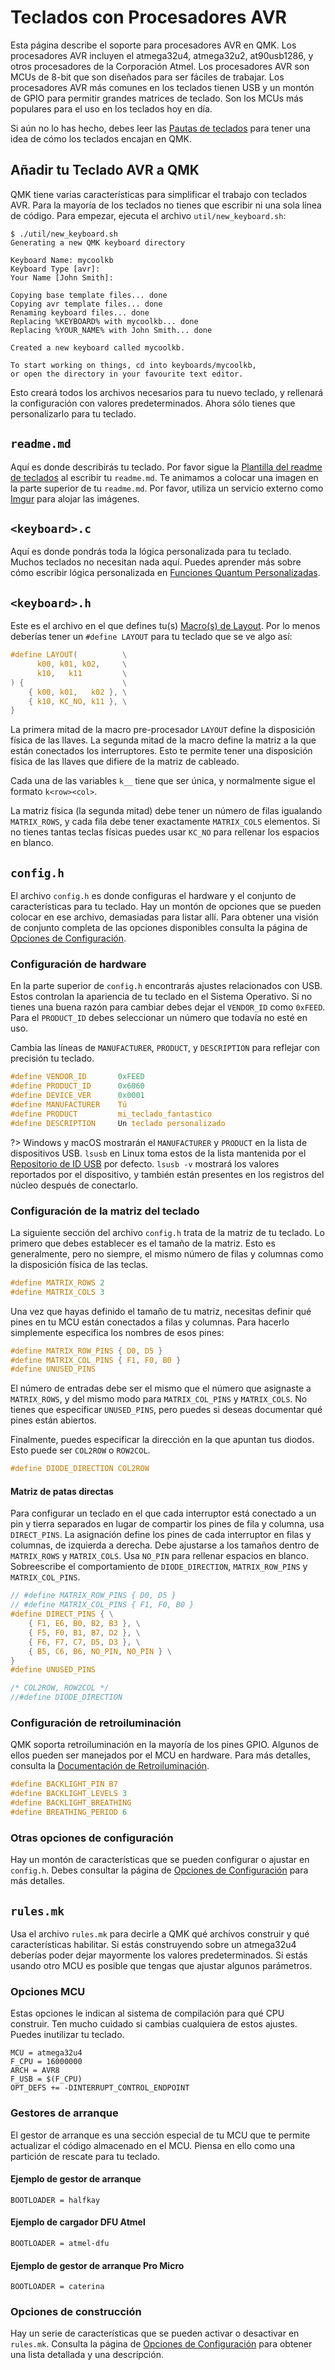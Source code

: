 # Teclados con Procesadores AVR

Esta página describe el soporte para procesadores AVR en QMK. Los procesadores AVR incluyen el atmega32u4, atmega32u2, at90usb1286, y otros procesadores de la Corporación Atmel. Los procesadores AVR son MCUs de 8-bit que son diseñados para ser fáciles de trabajar. Los procesadores AVR más comunes en los teclados tienen USB y un montón de GPIO para permitir grandes matrices de teclado. Son los MCUs más populares para el uso en los teclados hoy en día.

Si aún no lo has hecho, debes leer las [Pautas de teclados](hardware_keyboard_guidelines.md) para tener una idea de cómo los teclados encajan en QMK.

## Añadir tu Teclado AVR a QMK

QMK tiene varias características para simplificar el trabajo con teclados AVR. Para la mayoría de los teclados no tienes que escribir ni una sola línea de código. Para empezar, ejecuta el archivo `util/new_keyboard.sh`:

```
$ ./util/new_keyboard.sh
Generating a new QMK keyboard directory

Keyboard Name: mycoolkb
Keyboard Type [avr]: 
Your Name [John Smith]: 

Copying base template files... done
Copying avr template files... done
Renaming keyboard files... done
Replacing %KEYBOARD% with mycoolkb... done
Replacing %YOUR_NAME% with John Smith... done

Created a new keyboard called mycoolkb.

To start working on things, cd into keyboards/mycoolkb,
or open the directory in your favourite text editor.
```

Esto creará todos los archivos necesarios para tu nuevo teclado, y rellenará la configuración con valores predeterminados. Ahora sólo tienes que personalizarlo para tu teclado. 

## `readme.md`

Aquí es donde describirás tu teclado. Por favor sigue la [Plantilla del readme de teclados](documentation_templates.md#keyboard-readmemd-template) al escribir tu `readme.md`. Te animamos a colocar una imagen en la parte superior de tu `readme.md`. Por favor, utiliza un servicio externo como [Imgur](http://imgur.com) para alojar las imágenes.

## `<keyboard>.c`

Aquí es donde pondrás toda la lógica personalizada para tu teclado. Muchos teclados no necesitan nada aquí. Puedes aprender más sobre cómo escribir lógica personalizada en [Funciones Quantum Personalizadas](custom_quantum_functions.md).

## `<keyboard>.h`

Este es el archivo en el que defines tu(s) [Macro(s) de Layout](feature_layouts.md). Por lo menos deberías tener un `#define LAYOUT` para tu teclado que se ve algo así:

```c
#define LAYOUT(          \
      k00, k01, k02,     \
      k10,   k11         \
) {                      \
    { k00, k01,   k02 }, \
    { k10, KC_NO, k11 }, \
}
```

La primera mitad de la macro pre-procesador `LAYOUT` define la disposición física de las llaves. La segunda mitad de la macro define la matriz a la que están conectados los interruptores. Esto te permite tener una disposición física de las llaves que difiere de la matriz de cableado.

Cada una de las variables `k__` tiene que ser única, y normalmente sigue el formato `k<row><col>`.

La matriz física (la segunda mitad) debe tener un número de filas igualando `MATRIX_ROWS`, y cada fila debe tener exactamente `MATRIX_COLS` elementos. Si no tienes tantas teclas físicas puedes usar `KC_NO` para rellenar los espacios en blanco.

## `config.h`

El archivo `config.h` es donde configuras el hardware y el conjunto de características para tu teclado. Hay un montón de opciones que se pueden colocar en ese archivo, demasiadas para listar allí. Para obtener una visión de conjunto completa de las opciones disponibles consulta la página de [Opciones de Configuración](config_options.md).

### Configuración de hardware


En la parte superior de `config.h` encontrarás ajustes relacionados con USB. Estos controlan la apariencia de tu teclado en el Sistema Operativo. Si no tienes una buena razón para cambiar debes dejar el `VENDOR_ID` como `0xFEED`. Para el `PRODUCT_ID` debes seleccionar un número que todavía no esté en uso.

Cambia las líneas de `MANUFACTURER`, `PRODUCT`, y `DESCRIPTION` para reflejar con precisión tu teclado.

```c
#define VENDOR_ID       0xFEED
#define PRODUCT_ID      0x6060
#define DEVICE_VER      0x0001
#define MANUFACTURER    Tú
#define PRODUCT         mi_teclado_fantastico
#define DESCRIPTION     Un teclado personalizado
```

?> Windows y macOS mostrarán el `MANUFACTURER` y `PRODUCT` en la lista de dispositivos USB. `lsusb` en Linux toma estos de la lista mantenida por el [Repositorio de ID USB](http://www.linux-usb.org/usb-ids.html) por defecto. `lsusb -v` mostrará los valores reportados por el dispositivo, y también están presentes en los registros del núcleo después de conectarlo.

### Configuración de la matriz del teclado

La siguiente sección del archivo `config.h` trata de la matriz de tu teclado. Lo primero que debes establecer es el tamaño de la matriz. Esto es generalmente, pero no siempre, el mismo número de filas y columnas como la disposición física de las teclas.

```c
#define MATRIX_ROWS 2
#define MATRIX_COLS 3
```

Una vez que hayas definido el tamaño de tu matriz, necesitas definir qué pines en tu MCU están conectados a filas y columnas. Para hacerlo simplemente especifica los nombres de esos pines:

```c
#define MATRIX_ROW_PINS { D0, D5 }
#define MATRIX_COL_PINS { F1, F0, B0 }
#define UNUSED_PINS
```

El número de entradas debe ser el mismo que el número que asignaste a `MATRIX_ROWS`, y del mismo modo para `MATRIX_COL_PINS` y `MATRIX_COLS`. No tienes que especificar `UNUSED_PINS`, pero puedes si deseas documentar qué pines están abiertos.

Finalmente, puedes especificar la dirección en la que apuntan tus diodos. Esto puede ser `COL2ROW` o `ROW2COL`.

```c
#define DIODE_DIRECTION COL2ROW
```

#### Matriz de patas directas
Para configurar un teclado en el que cada interruptor está conectado a un pin y tierra separados en lugar de compartir los pines de fila y columna, usa `DIRECT_PINS`. La asignación define los pines de cada interruptor en filas y columnas, de izquierda a derecha. Debe ajustarse a los tamaños dentro de `MATRIX_ROWS` y `MATRIX_COLS`. Usa `NO_PIN` para rellenar espacios en blanco. Sobreescribe el comportamiento de `DIODE_DIRECTION`, `MATRIX_ROW_PINS` y `MATRIX_COL_PINS`.

```c
// #define MATRIX_ROW_PINS { D0, D5 }
// #define MATRIX_COL_PINS { F1, F0, B0 }
#define DIRECT_PINS { \
    { F1, E6, B0, B2, B3 }, \
    { F5, F0, B1, B7, D2 }, \
    { F6, F7, C7, D5, D3 }, \
    { B5, C6, B6, NO_PIN, NO_PIN } \
}
#define UNUSED_PINS

/* COL2ROW, ROW2COL */
//#define DIODE_DIRECTION
```

### Configuración de retroiluminación

QMK soporta retroiluminación en la mayoría de los pines GPIO. Algunos de ellos pueden ser manejados por el MCU en hardware. Para más detalles, consulta la [Documentación de Retroiluminación](feature_backlight.md).

```c
#define BACKLIGHT_PIN B7
#define BACKLIGHT_LEVELS 3
#define BACKLIGHT_BREATHING
#define BREATHING_PERIOD 6
```

### Otras opciones de configuración

Hay un montón de características que se pueden configurar o ajustar en `config.h`. Debes consultar la página de [Opciones de Configuración](config_options.md) para más detalles.

## `rules.mk`

Usa el archivo `rules.mk` para decirle a QMK qué archivos construir y qué características habilitar. Si estás construyendo sobre un atmega32u4 deberías poder dejar mayormente los valores predeterminados. Si estás usando otro MCU es posible que tengas que ajustar algunos parámetros.

### Opciones MCU

Estas opciones le indican al sistema de compilación para qué CPU construir. Ten mucho cuidado si cambias cualquiera de estos ajustes. Puedes inutilizar tu teclado.

```make
MCU = atmega32u4
F_CPU = 16000000
ARCH = AVR8
F_USB = $(F_CPU)
OPT_DEFS += -DINTERRUPT_CONTROL_ENDPOINT
```

### Gestores de arranque

El gestor de arranque es una sección especial de tu MCU que te permite actualizar el código almacenado en el MCU. Piensa en ello como una partición de rescate para tu teclado.

#### Ejemplo de gestor de arranque

```make
BOOTLOADER = halfkay
```

#### Ejemplo de cargador DFU Atmel

```make
BOOTLOADER = atmel-dfu
```

#### Ejemplo de gestor de arranque Pro Micro

```make
BOOTLOADER = caterina
```

### Opciones de construcción

Hay un serie de características que se pueden activar o desactivar en `rules.mk`. Consulta la página de [Opciones de Configuración](config_options.md#feature-options) para obtener una lista detallada y una descripción.
